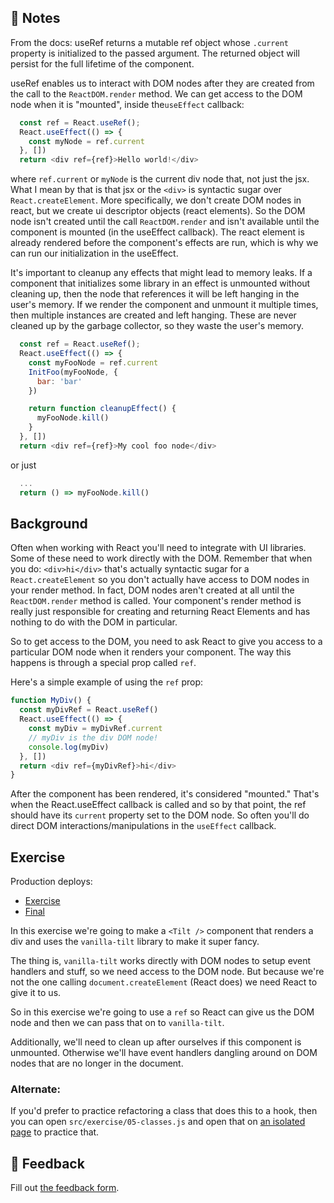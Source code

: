 ## 📝 Notes
From the docs: useRef returns a mutable ref object whose `.current` property is initialized to the passed argument. The returned object will persist for the full lifetime of the component.

useRef enables us to interact with DOM nodes after they are created from the call to the `ReactDOM.render` method. We can get access to the DOM node when it is "mounted", inside the`useEffect` callback:
```javascript
  const ref = React.useRef();
  React.useEffect(() => {
    const myNode = ref.current
  }, [])
  return <div ref={ref}>Hello world!</div>
```
where `ref.current` or `myNode` is the current div node that, not just the jsx. What I mean by that is that jsx or the `<div>` is syntactic sugar over `React.createElement`. More specifically, we don't create DOM nodes in react, but we create ui descriptor objects (react elements). So the DOM node isn't created until the call `ReactDOM.render` and isn't available until the component is mounted (in the useEffect callback). The react element is already rendered before the component's effects are run, which is why we can run our initialization in the useEffect. 

It's important to cleanup any effects that might lead to memory leaks. If a component that initializes some library in an effect is unmounted without cleaning up, then the node that references it will be left hanging in the user's memory. If we render the component and unmount it multiple times, then multiple instances are created and left hanging. These are never  cleaned up by the garbage collector, so they waste the user's memory. 

```javascript
  const ref = React.useRef();
  React.useEffect(() => {
    const myFooNode = ref.current
    InitFoo(myFooNode, {
      bar: 'bar'
    })

    return function cleanupEffect() {
      myFooNode.kill()
    }
  }, [])
  return <div ref={ref}>My cool foo node</div>
```
or just 
```javascript
  ...
  return () => myFooNode.kill()
```
## Background

Often when working with React you'll need to integrate with UI libraries. Some
of these need to work directly with the DOM. Remember that when you do:
`<div>hi</div>` that's actually syntactic sugar for a `React.createElement` so
you don't actually have access to DOM nodes in your render method. In fact, DOM
nodes aren't created at all until the `ReactDOM.render` method is called. Your
component's render method is really just responsible for creating and returning
React Elements and has nothing to do with the DOM in particular.

So to get access to the DOM, you need to ask React to give you access to a
particular DOM node when it renders your component. The way this happens is
through a special prop called `ref`.

Here's a simple example of using the `ref` prop:

```javascript
function MyDiv() {
  const myDivRef = React.useRef()
  React.useEffect(() => {
    const myDiv = myDivRef.current
    // myDiv is the div DOM node!
    console.log(myDiv)
  }, [])
  return <div ref={myDivRef}>hi</div>
}
```

After the component has been rendered, it's considered "mounted." That's when
the React.useEffect callback is called and so by that point, the ref should have
its `current` property set to the DOM node. So often you'll do direct DOM
interactions/manipulations in the `useEffect` callback.

## Exercise

Production deploys:

- [Exercise](https://react-hooks.netlify.app/isolated/exercise/05.js)
- [Final](https://react-hooks.netlify.app/isolated/final/05.js)

In this exercise we're going to make a `<Tilt />` component that renders a div
and uses the `vanilla-tilt` library to make it super fancy.

The thing is, `vanilla-tilt` works directly with DOM nodes to setup event
handlers and stuff, so we need access to the DOM node. But because we're not the
one calling `document.createElement` (React does) we need React to give it to
us.

So in this exercise we're going to use a `ref` so React can give us the DOM node
and then we can pass that on to `vanilla-tilt`.

Additionally, we'll need to clean up after ourselves if this component is
unmounted. Otherwise we'll have event handlers dangling around on DOM nodes that
are no longer in the document.

### Alternate:

If you'd prefer to practice refactoring a class that does this to a hook, then
you can open `src/exercise/05-classes.js` and open that on
[an isolated page](http://localhost:3000/isolated/exercise/05-classes.js) to
practice that.

## 🦉 Feedback

Fill out
[the feedback form](https://ws.kcd.im/?ws=React%20Hooks%20%F0%9F%8E%A3&e=05%3A%20useRef%20and%20useEffect%3A%20DOM%20interaction&em=kevin.s.kabore%40gmail.com).
